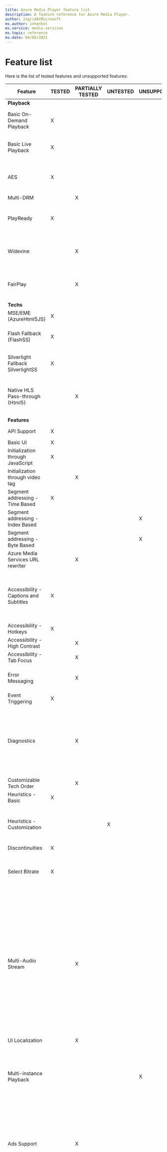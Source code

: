 ```yaml
---
title: Azure Media Player feature list
description: A feature reference for Azure Media Player.
author: IngridAtMicrosoft
ms.author: inhenkel
ms.service: media-services
ms.topic: reference
ms.date: 04/05/2021
---
```


# Feature list #
Here is the list of tested features and unsupported features:

| Feature | TESTED | PARTIALLY TESTED | UNTESTED | UNSUPPORTED | NOTES |
| ------- | ------ | ---------------- | -------- | ----------- | ----- |
| **Playback**                                |        |                  |          |             |                                                                                                                      |
| Basic On-Demand Playback                | X      |                  |          |             | Supports streams from Azure Media Services only                                                                      |
| Basic Live Playback                     | X      |                  |          |             | Supports streams from Azure Media Services only                                                                      |
| AES                                     | X      |                  |          |             | Supports Azure Media Services Key Delivery Service                                                                   |
| Multi-DRM                               |        | X                |          |             |                                                                                                                      |
| PlayReady                               | X      |                  |          |             | Supports Azure Media Services Key Delivery Service                                                                   |
| Widevine                                |        | X                |          |             | Supports Widevine PSSH boxes outlined in manifest                                                                    |
| FairPlay                                |        | X                |          |             | Supports Azure Media Services Key Delivery Service                                                                   |
| **Techs**                                   |        |                  |          |             |                                                                                                                      |
| MSE/EME (AzureHtml5JS)                  | X      |                  |          |             |                                                                                                                      |
| Flash Fallback (FlashSS)                | X      |                  |          |             | Not all features are available on this tech.                                                                         |
| Silverlight Fallback SilverlightSS      | X      |                  |          |             | Not all features are available on this tech.                                                                         |
| Native HLS Pass-through (Html5)         |        | X                |          |             | Not all features are available on this tech due to platform restrictions.                                            |
| **Features**                                |        |                  |          |             |                                                                                                                      |
| API Support                             | X      |                  |          |             | See known issues list                                                                                                |
| Basic UI                                | X      |                  |          |                                                                                                                                    |
| Initialization through JavaScript       | X      |                  |          |             |                                                                                                                      |
| Initialization through video tag        |        | X                |          |             |                                                                                                                      |
| Segment addressing - Time Based         | X      |                  |          |             |                                                                                                                      |
| Segment addressing - Index Based        |        |                  |          | X           |                                                                                                                      |
| Segment addressing - Byte Based         |        |                  |          | X           |                                                                                                                      |
| Azure Media Services URL rewriter       |        | X                |          |             |                                                                                                                      |
| Accessibility - Captions and Subtitles  | X      |                 |          |             |  WebVTT (on demand), CEA 708 (on demand and live) and IMSC1 (on demand and live)                                                       |
| Accessibility - Hotkeys                 | X      |                  |          |             |                                                                                                                      |
| Accessibility - High Contrast           |        | X                |          |             |                                                                                                                      |
| Accessibility - Tab Focus               |        | X                |          |             |                                                                                                                      |
| Error Messaging                         |        | X                |          |             | Error messages are inconsistent across techs                                                                         |
| Event Triggering                        | X      |                  |          |             |                                                                                                                      |
| Diagnostics                             |        | X                |          |             | Diagnostic information is only available on the AzureHtml5JS tech and partially available on the SilverlightSS tech. |
| Customizable Tech Order                 |        | X                |          |             |                                                                                                                      |
| Heuristics - Basic                      | X      |                  |          |             |                                                                                                                      |
| Heuristics - Customization              |        |                  | X        |             | Customization is only available with the AzureHtml5JS tech.                                                          |
| Discontinuities                         | X      |                  |          |             |                                                                                                                      |
| Select Bitrate                          | X      |                  |          |             | This API is only available on the AzureHtml5JS and FlashSS techs.                                                    |
| Multi-Audio Stream                      |        | X                |          |             | Programmatic audio switch is supported on AzureHtml5JS and FlashSS techs, and is available through UI selection on AzureHtml5JS, FlashSS, and native Html5 (in Safari).  Most platforms require the same codec private data to switch audio streams (same codec, channel, sampling rate, etc.). |
| UI Localization                         |        | X                |          |             |                                                                                                                      |
| Multi-instance Playback                 |        |                  |          | X           | This scenario may work for some techs but is currently unsupported and untested. You may also get this to work using iframes |
| Ads Support                             |        | X                |          |             | AMP supports the insertion of pre- mid- and post-roll linear ads from VAST-compliant ad servers for VOD in the AzureHtml5JS tech |
| Analytics                               |        | X                |          |             | AMP provides the ability to listen to analytics and diagnostic events in order to send to an Analytics backend of your choice.  All events and properties are not available across techs due to platform limitations.                                                                            |
| Custom Skins                            |        |                  | X        |             | This scenario can be achieved by turning setting controls to false in AMP and using your own HTML and CSS.           |
| Seek Bar Scrubbing                      |        |                  |          | X           |                                                                                                                      |
| Trick-Play                              |        |                  |          | X           |                                                                                                                      |
| Audio Only                              | X      |                  |          |           | Supported in AzureHtml5JS. Progressive MP3 playback can work with the HTML5 tech if the platform supports it.                                                                                                        |
| Video Only                              | X      |                  |          |           | Supported in AzureHtml5JS.                                                                                                        |
| Multi-period Presentation               |        |                  |          | X                                                                                                                                  |
| Multiple camera angles                  |        |                  |          | X           |                                                                                                                      |
| Playback Speed                          |        | X                |          |             | Playback speed is supported in most scenarios except the mobile case due to a partial bug in Chrome                 |
